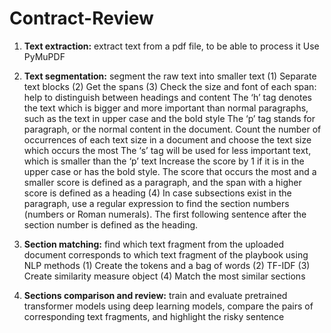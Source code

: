 # Contract-Review

1.	**Text extraction:** extract text from a pdf file, to be able to process it
Use PyMuPDF
 
2.	**Text segmentation:** segment the raw text into smaller text
(1)	 Separate text blocks
(2)	Get the spans
(3)	Check the size and font of each span: help to distinguish between headings and content
The ‘h’ tag denotes the text which is bigger and more important than normal paragraphs, such as the text in upper case and the bold style
The ‘p’ tag stands for paragraph, or the normal content in the document. Count the number of occurrences of each text size in a document and choose the text size which occurs the most
The ‘s’ tag will be used for less important text, which is smaller than the ‘p’ text
Increase the score by 1 if it is in the upper case or has the bold style. The score that occurs the most and a smaller score is defined as a paragraph, and the span with a higher score is defined as a heading
(4) In case subsections exist in the paragraph, use a regular expression to find the section numbers (numbers or Roman numerals). The first following sentence after the section number is defined as the heading.
 
3.	**Section matching:** find which text fragment from the uploaded document corresponds to which text fragment of the playbook using NLP methods
(1)	Create the tokens and a bag of words
(2)	TF-IDF
(3)	Create similarity measure object
(4)	Match the most similar sections

4.	**Sections comparison and review:** train and evaluate pretrained transformer models using deep learning models, compare the pairs of corresponding text fragments, and highlight the risky sentence
